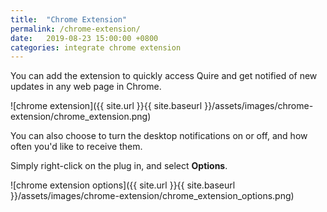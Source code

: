 ```yaml
---
title:  "Chrome Extension"
permalink: /chrome-extension/ 
date:   2019-08-23 15:00:00 +0800
categories: integrate chrome extension
---
```

You can add the extension to quickly access Quire and get notified of new updates in any web page in Chrome.

![chrome extension]({{ site.url }}{{ site.baseurl }}/assets/images/chrome-extension/chrome_extension.png)

You can also choose to turn the desktop notifications on or off, and how often you'd like to receive them.

Simply right-click on the plug in, and select **Options**.

![chrome extension options]({{ site.url }}{{ site.baseurl }}/assets/images/chrome-extension/chrome_extension_options.png)